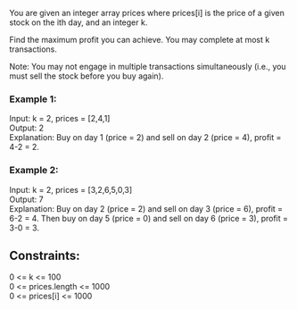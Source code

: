 You are given an integer array prices where prices[i] is the price of a given stock on the ith day, and an integer k.
  
Find the maximum profit you can achieve. You may complete at most k transactions.  

Note: You may not engage in multiple transactions simultaneously (i.e., you must sell the stock before you buy again).

   

### Example 1:  

Input: k = 2, prices = [2,4,1]  
Output: 2  
Explanation: Buy on day 1 (price = 2) and sell on day 2 (price = 4), profit = 4-2 = 2.  
### Example 2:  

Input: k = 2, prices = [3,2,6,5,0,3]  
Output: 7  
Explanation: Buy on day 2 (price = 2) and sell on day 3 (price = 6), profit = 6-2 = 4. Then buy on day 5 (price = 0) and sell on day 6 (price = 3), profit = 3-0 = 3.
   

## Constraints:  

0 <= k <= 100  
0 <= prices.length <= 1000  
0 <= prices[i] <= 1000  
